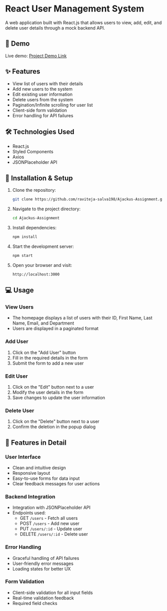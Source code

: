 # React User Management System

A web application built with React.js that allows users to view, add, edit, and delete user details through a mock backend API.

## 🚀 Demo

Live demo: [Project Demo Link](https://github.com/raviteja-salva198/Ajackus-Assignment)

## ✨ Features

- View list of users with their details
- Add new users to the system
- Edit existing user information
- Delete users from the system
- Pagination/Infinite scrolling for user list
- Client-side form validation
- Error handling for API failures

## 🛠️ Technologies Used

- React.js
- Styled Components
- Axios
- JSONPlaceholder API

## 🔧 Installation & Setup

1. Clone the repository:
   ```bash
   git clone https://github.com/raviteja-salva198/Ajackus-Assignment.git
   ```

2. Navigate to the project directory:
   ```bash
   cd Ajackus-Assignment
   ```

3. Install dependencies:
   ```bash
   npm install
   ```

4. Start the development server:
   ```bash
   npm start
   ```

5. Open your browser and visit:
   ```
   http://localhost:3000
   ```

## 💻 Usage

### View Users
- The homepage displays a list of users with their ID, First Name, Last Name, Email, and Department
- Users are displayed in a paginated format

### Add User
1. Click on the "Add User" button
2. Fill in the required details in the form
3. Submit the form to add a new user

### Edit User
1. Click on the "Edit" button next to a user
2. Modify the user details in the form
3. Save changes to update the user information

### Delete User
1. Click on the "Delete" button next to a user
2. Confirm the deletion in the popup dialog

## 🌟 Features in Detail

### User Interface
- Clean and intuitive design
- Responsive layout
- Easy-to-use forms for data input
- Clear feedback messages for user actions

### Backend Integration
- Integration with JSONPlaceholder API
- Endpoints used:
  - GET `/users` - Fetch all users
  - POST `/users` - Add new user
  - PUT `/users/:id` - Update user
  - DELETE `/users/:id` - Delete user

### Error Handling
- Graceful handling of API failures
- User-friendly error messages
- Loading states for better UX

### Form Validation
- Client-side validation for all input fields
- Real-time validation feedback
- Required field checks
